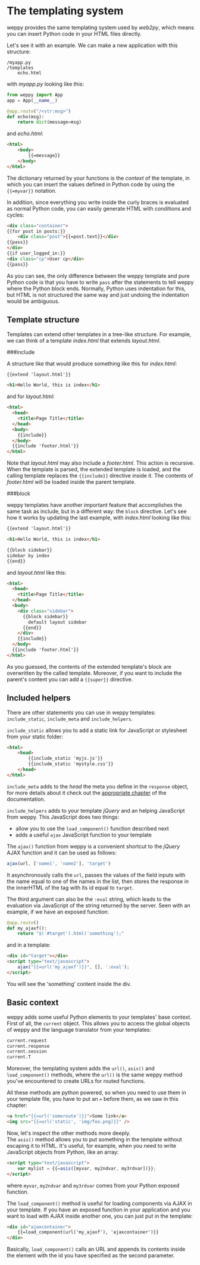 The templating system
=====================

weppy provides the same templating system used by *web2py*, which means you can
insert Python code in your HTML files directly.   

Let's see it with an example. We can make a new application with this structure:

```
/myapp.py
/templates
    echo.html
```

with *myapp.py* looking like this:

```python
from weppy import App
app = App(__name__)

@app.route("/<str:msg>")
def echo(msg):
    return dict(message=msg)
```

and *echo.html*:

```html
<html>
    <body>
        {{=message}}
    </body>
</html>
```

The dictionary returned by your functions is the *context* of the template,
in which you can insert the values defined in Python code by using the `{{=myvar}}` notation.

In addition, since everything you write inside the curly braces is evaluated
as normal Python code, you can easily generate HTML with conditions and cycles:

```html
<div class="container">
{{for post in posts:}}
    <div class="post">{{=post.text}}</div>
{{pass}}
</div>
{{if user_logged_in:}}
<div class="cp">User cp</div>
{{pass}}
```

As you can see, the only difference between the weppy template and pure Python
code is that you have to write `pass` after the statements to tell weppy where 
the Python block ends. Normally, Python uses indentation for this, but HTML is
not structured the same way and just undoing the indentation would be ambiguous.

Template structure
-------------------

Templates can extend other templates in a tree-like structure. For example, 
we can think of a template *index.html* that extends *layout.html*.

###include

A structure like that would produce something like this for *index.html*:

```html
{{extend 'layout.html'}}

<h1>Hello World, this is index</h1>
```

and for *layout.html*:

```html
<html>
  <head>
    <title>Page Title</title>
  </head>
  <body>
    {{include}}
  </body>
  {{include 'footer.html'}}
</html>
```

Note that *layout.html* may also include a *footer.html*. This action is
recursive. When the template is parsed, the extended template is loaded,
and the calling template replaces the `{{include}}` directive inside it.
The contents of *footer.html* will be loaded inside the parent template.

###block

weppy templates have another important feature that accomplishes the same task
as include, but in a different way: the `block` directive. Let's see how it
works by updating the last example, with *index.html* looking like this:

```html
{{extend 'layout.html'}}

<h1>Hello World, this is index</h1>

{{block sidebar}}
sidebar by index
{{end}}
```

and *layout.html* like this:

```html
<html>
  <head>
    <title>Page Title</title>
  </head>
  <body>
    <div class="sidebar">
      {{block sidebar}}
        default layout sidebar
      {{end}}
    </div>
    {{include}}
  </body>
  {{include 'footer.html'}}
</html>
```

As you guessed, the contents of the extended template's block are
overwritten by the called template. Moreover, if you want to include the
parent's content you can add a `{{super}}` directive.

Included helpers
----------------
There are other statements you can use in weppy templates: `include_static`, 
`include_meta` and `include_helpers`.

`include_static` allows you to add a static link for JavaScript or stylesheet
from your static folder:

```html
<html>
    <head>
        {{include_static 'myjs.js'}}
        {{include_static 'mystyle.css'}}
    </head>
</html>
```

`include_meta` adds to the *head* the meta you define in the `response` object,
for more details about it check out the [appropriate chapter](#) of the
documentation.

`include_helpers` adds to your template *jQuery* and an helping JavaScript from 
weppy. This JavaScript does two things:

* allow you to use the `load_component()` function described next
* adds a useful `ajax` JavaScript function to your template

The `ajax()` function from weppy is a convenient shortcut to the *jQuery* AJAX 
function and it can be used as follows:

```javascript
ajax(url, ['name1', 'name2'], 'target')
```

It asynchronously calls the `url`, passes the values of the field inputs with
the name equal to one of the names in the list, then stores the response in the
innerHTML of the tag with its id equal to `target`.

The third argument can also be the `:eval` string, which leads to the evaluation
via JavaScript of the string returned by the server. Seen with an example,
if we have an exposed function:

```python
@app.route()
def my_ajaxf():
    return "$('#target').html('something');"
```

and in a template:

```html
<div id="target"></div>
<script type="text/javascript">
    ajax("{{=url('my_ajaxf')}}", [], ':eval');
</script>
```

You will see the 'something' content inside the div.

Basic context
-------------

weppy adds some useful Python elements to your templates' base context.
First of all, the `current` object. This allows you to access the global objects
of weppy and the language translator from your templates:

```python
current.request
current.response
current.session
current.T
```

Moreover, the templating system adds the `url()`, `asis()` and `load_component()`
methods, where the `url()` is the same weppy method you've encountered to create
URLs for routed functions.

All these methods are python powered, so when you need to use them in your template file, you have to put an `=` before them, as we saw in this chapter:

```html
<a href="{{=url('someroute')}}">Some link</a>
<img src="{{=url('static', 'img/foo.png)}}" />
```

Now, let's inspect the other methods more deeply.   
The `asis()` method allows you to put something in the template without escaping it to HTML. It's useful, for example, when you need to write JavaScript objects from Python, like an array:

```html
<script type="text/javascript">
    var mylist = {{=asis([myvar, my2ndvar, my3rdvar])}};
</script>
```

where `myvar`, `my2ndvar` and `my3rdvar` comes from your Python exposed function.

The `load_component()` method is useful for loading components via AJAX in
your template. If you have an exposed function in your application and
you want to load with AJAX inside another one, you can just put in the template:

```html
<div id="ajaxcontainer">
    {{=load_component(url('my_ajaxf'), 'ajaxcontainer')}}
</div>
```

Basically, `load_component()` calls an URL and appends its contents inside the
element with the id you have specified as the second parameter.
